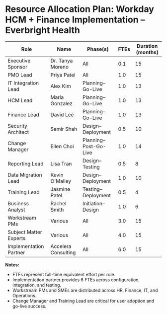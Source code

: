 # Resource Allocation Plan: Workday HCM + Finance Implementation – Everbright Health

| Role                    | Name               | Phase(s)                | FTEs | Duration (months) |
|-------------------------|--------------------|-------------------------|------|-------------------|
| Executive Sponsor       | Dr. Tanya Moreno   | All                     | 0.1  | 15                |
| PMO Lead               | Priya Patel        | All                     | 1.0  | 15                |
| IT Integration Lead     | Alex Kim           | Planning–Go-Live        | 1.0  | 13                |
| HCM Lead               | Maria Gonzalez     | Planning–Go-Live        | 1.0  | 13                |
| Finance Lead           | David Lee          | Planning–Go-Live        | 1.0  | 13                |
| Security Architect      | Samir Shah         | Design–Deployment       | 0.5  | 10                |
| Change Manager         | Ellen Choi         | Planning–Post-Go-Live   | 1.0  | 14                |
| Reporting Lead         | Lisa Tran          | Design–Testing          | 0.5  | 8                 |
| Data Migration Lead    | Kevin O'Malley     | Design–Deployment       | 1.0  | 10                |
| Training Lead          | Jasmine Patel      | Testing–Deployment      | 0.5  | 4                 |
| Business Analyst       | Rachel Smith       | Initiation–Design       | 1.0  | 6                 |
| Workstream PMs         | Various            | All                     | 3.0  | 15                |
| Subject Matter Experts | Various            | All                     | 4.0  | 15                |
| Implementation Partner | Accelera Consulting| All                     | 6.0  | 15                |

**Notes:**
- FTEs represent full-time equivalent effort per role.
- Implementation partner provides 6 FTEs across configuration, integration, and testing.
- Workstream PMs and SMEs are distributed across HR, Finance, IT, and Operations.
- Change Manager and Training Lead are critical for user adoption and go-live success. 